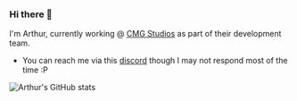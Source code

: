 ### Hi there 👋

<!--
**arthur-rl/arthur-rl** is a ✨ _special_ ✨ repository because its `README.md` (this file) appears on your GitHub profile.
-->
I'm Arthur, currently working @ [CMG Studios](https://cmgforums.com) as part of their development team.

* You can reach me via this [discord](https://discord.gg/puc5YRjsYA) though I may not respond most of the time :P

![Arthur's GitHub stats](https://github-readme-stats.vercel.app/api?username=arthur-rl&show_icons=true)
